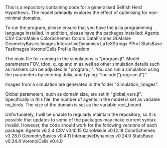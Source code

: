 This is a repository containing code for a generalised Selfish Herd Hypothesis. The model primarily explores the effect of optimising for non-minimal domains. 

To run the program, please ensure that you have the julia programming language installed. In addition, please have the packages installed: 
Agents
CSV
CairoMakie
ColorSchemes
Colors
DataFrames
GLMakie
GeometryBasics
Images
InteractiveDynamics
LaTeXStrings
PProf
StatsBase
TestImages
VoronoiCells
Profile
Random 

The main file for running in the simulations is "program.jl". Model parameters FOV, tdod, q, qp and m as well as other simulation details such as markers can be adjusted in "program.jl". You can run a simulation using the parameters by entering Julia, and typing: "include("program.jl")". 

Images from a simulation are generated in the folder "Simulation_Images". 

Global parameters, such as domain size, are set in "global_vars.jl". Specifically in this file, the number of agents in the model is set as variable no_birds. The size of the domain is set as the variable rect_bound.  

Unfortunately, I will be unable to regularly maintain the repository, so it is possible that updates to some of the packages may make current syntax invalid. However, the code should work for the following versions of each package:
Agents v6.2.4
CSV v0.10.15
CairoMakie v0.12.18
ColorSchemes v3.28.0
GeometryBasics v0.4.11
InteractiveDynamics v0.24.0
StatsBase v0.34.4
VoronoiCells v0.4.0

